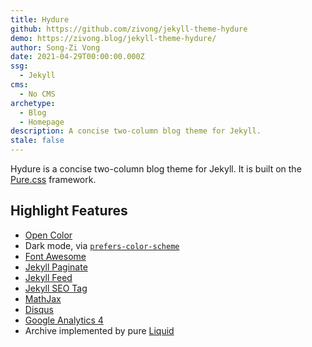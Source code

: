 ```yaml
---
title: Hydure
github: https://github.com/zivong/jekyll-theme-hydure
demo: https://zivong.blog/jekyll-theme-hydure/
author: Song-Zi Vong
date: 2021-04-29T00:00:00.000Z
ssg:
  - Jekyll
cms:
  - No CMS
archetype:
  - Blog
  - Homepage
description: A concise two-column blog theme for Jekyll.
stale: false
---
```


Hydure is a concise two-column blog theme for Jekyll. It is built on the [Pure.css](https://github.com/pure-css/pure) framework.

## Highlight Features

- [Open Color](https://github.com/yeun/open-color)
- Dark mode, via [`prefers-color-scheme`](https://developer.mozilla.org/en-US/docs/Web/CSS/@media/prefers-color-scheme)
- [Font Awesome](https://fontawesome.com/)
- [Jekyll Paginate](https://github.com/jekyll/jekyll-paginate)
- [Jekyll Feed](https://github.com/jekyll/jekyll-feed/)
- [Jekyll SEO Tag](https://github.com/jekyll/jekyll-seo-tag/)
- [MathJax](https://www.mathjax.org/)
- [Disqus](https://disqus.com/)
- [Google Analytics 4](https://support.google.com/analytics/answer/10089681?hl=en)
- Archive implemented by pure [Liquid](https://shopify.github.io/liquid/)
